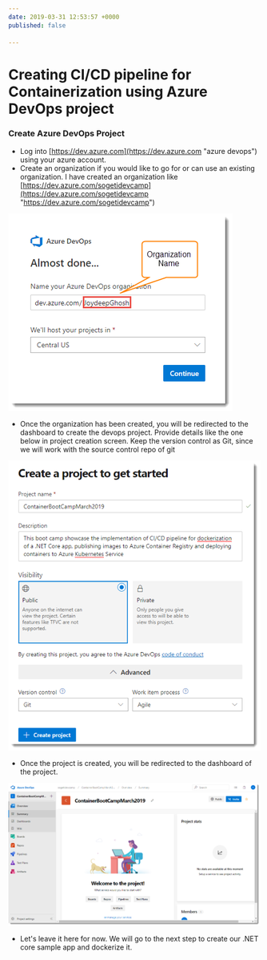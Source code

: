 ```yaml
---
date: 2019-03-31 12:53:57 +0000
published: false

---
```

# Creating CI/CD pipeline for Containerization using Azure DevOps project

### Create Azure DevOps Project

* Log into [https://dev.azure.com](https://dev.azure.com "azure devops") using your azure account.
* Create an organization if you would like to go for or can use an existing organization. I have created an organization like [https://dev.azure.com/sogetidevcamp](https://dev.azure.com/sogetidevcamp "https://dev.azure.com/sogetidevcamp")

![](/uploads/cn_az_devops_organization.png)

* Once the organization has been created, you will be redirected to the dashboard to create the devops project. Provide details like the one below in project creation screen. Keep the version control as Git, since we will work with the source control repo of git

![](/uploads/cn_az_devops_project_create.png)

* Once the project is created, you will be redirected to the dashboard of the project.

![](/uploads/cn_az_devops_project_dashboard.png)

* Let's leave it here for now. We will go to the next step to create our .NET core sample app and dockerize it.